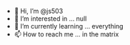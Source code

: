 - 👋 Hi, I’m @js503
- 👀 I’m interested in ... null
- 🌱 I’m currently learning ... everything 
- 📫 How to reach me ... in the matrix

<!---
js503/js503 is a ✨ special ✨ repository because its `README.md` (this file) appears on your GitHub profile.
You can click the Preview link to take a look at your changes.
--->
